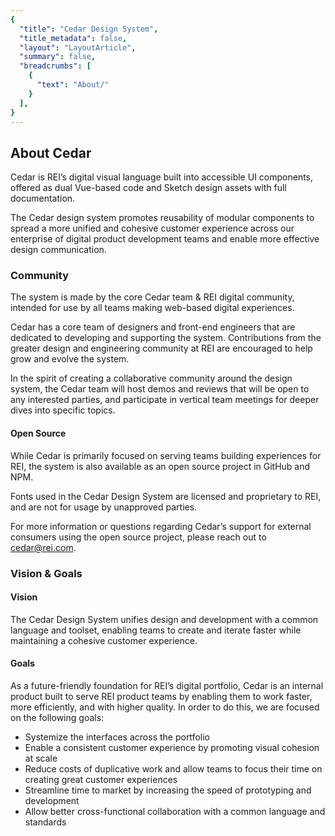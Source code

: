 ```yaml
---
{
  "title": "Cedar Design System",
  "title_metadata": false,
  "layout": "LayoutArticle",
  "summary": false,
  "breadcrumbs": [
    {
      "text": "About/"
    }
  ],
}
---
```


<cdr-doc-table-of-contents-shell>

## About Cedar

Cedar is REI’s digital visual language built into accessible UI components, offered as dual Vue-based code and Sketch design assets with full documentation.

<cdr-img :src="$withBase(`/about/cedar1.png`)" alt="Cedar provides design assets for sketch, Vue.js components and the documentation to use them."/>

The Cedar design system promotes reusability of modular components to spread a more unified and cohesive customer experience across our enterprise of digital product development teams and enable more effective design communication.

### Community

The system is made by the core Cedar team & REI digital community, intended for use by all teams making web-based digital experiences.

Cedar has a core team of designers and front-end engineers that are dedicated to developing and supporting the system. Contributions from the greater design and engineering community at REI are encouraged to help grow and evolve the system.

In the spirit of creating a collaborative community around the design system, the Cedar team will host demos and reviews that will be open to any interested parties, and participate in vertical team meetings for deeper dives into specific topics. 

#### Open Source

While Cedar is primarily focused on serving teams building experiences for REI, the system is also available as an open source project in GitHub and NPM.

Fonts used in the Cedar Design System are licensed and proprietary to REI, and are not for usage by unapproved parties. 

For more information or questions regarding Cedar’s support for external consumers using the open source project, please reach out to [cedar@rei.com](mailto:cedar@rei.com).  

### Vision & Goals

#### Vision

The Cedar Design System unifies design and development with a common language and toolset, enabling teams to create and iterate faster while maintaining a cohesive customer experience. 

#### Goals

As a future-friendly foundation for REI’s digital portfolio, Cedar is an internal product built to serve REI product teams by enabling them to work faster, more efficiently, and with higher quality. In order to do this, we are focused on the following goals:

- Systemize the interfaces across the portfolio
- Enable a consistent customer experience by promoting visual cohesion at scale
- Reduce costs of duplicative work and allow teams to focus their time on creating great customer experiences 
- Streamline time to market by increasing the speed of prototyping and development
- Allow better cross-functional collaboration with a common language and standards

</cdr-doc-table-of-contents-shell>
